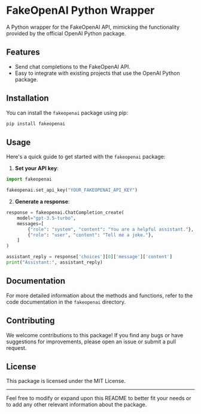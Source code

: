 # FakeOpenAI Python Wrapper

A Python wrapper for the FakeOpenAI API, mimicking the functionality provided by the official OpenAI Python package.

## Features

- Send chat completions to the FakeOpenAI API.
- Easy to integrate with existing projects that use the OpenAI Python package.

## Installation

You can install the `fakeopenai` package using pip:

```bash
pip install fakeopenai
```

## Usage

Here's a quick guide to get started with the `fakeopenai` package:

1. **Set your API key**:

```python
import fakeopenai

fakeopenai.set_api_key("YOUR_FAKEOPENAI_API_KEY")
```

2. **Generate a response**:

```python
response = fakeopenai.ChatCompletion_create(
    model="gpt-3.5-turbo",
    messages=[
        {"role": "system", "content": "You are a helpful assistant."},
        {"role": "user", "content": "Tell me a joke."},
    ]
)

assistant_reply = response['choices'][0]['message']['content']
print("Assistant:", assistant_reply)
```

## Documentation

For more detailed information about the methods and functions, refer to the code documentation in the `fakeopenai` directory.

## Contributing

We welcome contributions to this package! If you find any bugs or have suggestions for improvements, please open an issue or submit a pull request.

## License

This package is licensed under the MIT License.

---

Feel free to modify or expand upon this README to better fit your needs or to add any other relevant information about the package.
